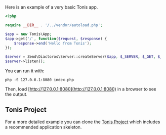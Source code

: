 Here is an example of a very basic Tonis app.

```php
<?php

require __DIR__ . '/../vendor/autoload.php';

$app = new Tonis\App;
$app->get('/', function($request, $response) {
    $response->end('Hello from Tonis');
});

$server = Zend\Diactoros\Server::createServer($app, $_SERVER, $_GET, $_POST, $_COOKIE, $_FILES);
$server->listen();
```

You can run it with:

```php -S 127.0.0.1:8080 index.php```

Then, load [http://127.0.0.1:8080](http://127.0.0.1:8080) in a browser to see the output.

Tonis Project
-------------

For a more detailed example you can clone the [Tonis Project](http://github.com/tonis-io/tonis-project) which 
includes a recommended application skeleton.
